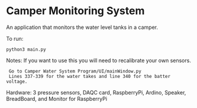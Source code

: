 # Camper Monitoring System
 An application that monitors the water level tanks in a camper.
 
 To run:
 
	python3 main.py
 
 Notes:
	 If you want to use this you will need to recalibrate your own sensors.
	 
	 Go to Camper Water System Program/UI/mainWindow.py
	 Lines 337-339 for the water takes and line 340 for the batter voltage.
 
 
 Hardware:
	3 pressure sensors, DAQC card, RaspberryPi, Ardino, Speaker, BreadBoard, and Monitor for RaspberryPi
 
 